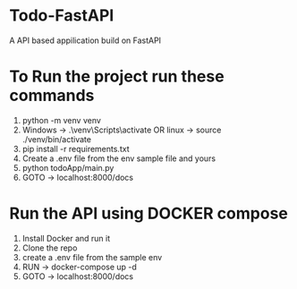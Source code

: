 # Todo-FastAPI
A API based appilication build on FastAPI 

# To Run the project run these commands
1. python -m venv venv
2. Windows -> .\venv\Scripts\activate OR linux -> source ./venv/bin/activate
3. pip install -r requirements.txt
4. Create a .env file from the env sample file and yours
5. python todoApp/main.py
6. GOTO -> localhost:8000/docs

# Run the API using DOCKER compose
1. Install Docker and run it
2. Clone the repo
3. create a .env file from the sample env 
4. RUN -> docker-compose up -d
5. GOTO -> localhost:8000/docs
